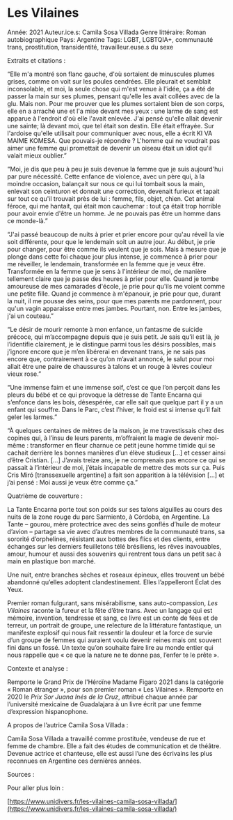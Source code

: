 # Les Vilaines

Année: 2021
Auteur.ice.s: Camila Sosa Villada
Genre littéraire: Roman autobiographique
Pays: Argentine
Tags: LGBT, LGBTQIA+, communauté trans, prostitution, transidentité, travailleur.euse.s du sexe

Extraits et citations :

“Elle m'a montré son flanc gauche, d'où sortaient de minuscules plumes grises, comme on voit sur les poules cendrées. Elle pleurait et semblait inconsolable, et moi, la seule chose qui m'est venue à l'idée, ça a été de passer la main sur ses plumes, pensant qu'elle les avait collées avec de la glu. Mais non. Pour me prouver que les plumes sortaient bien de son corps, elle en a arraché une et l'a mise devant mes yeux : une larme de sang est apparue à l'endroit d'où elle l'avait enlevée. J'ai pensé qu'elle allait devenir une sainte; là devant moi, que tel était son destin. Elle était effrayée. Sur l'ardoise qu'elle utilisait pour communiquer avec nous, elle a écrit KI VA MAIME KOMESA. Que pouvais-je répondre ? L'homme qui ne voudrait pas aimer une femme qui promettait de devenir un oiseau était un idiot qu'il valait mieux oublier.”

“Moi, je dis que peu à peu je suis devenue la femme que je suis aujourd'hui par pure nécessité. Cette enfance de violence, avec un père qui, à la moindre occasion, balançait sur nous ce qui lui tombait sous la main, enlevait son ceinturon et donnait une correction, devenait furieux et tapait sur tout ce qu'il trouvait près de lui : femme, fils, objet, chien. Cet animal féroce, qui me hantait, qui était mon cauchemar : tout ça était trop horrible pour avoir envie d'être un homme. Je ne pouvais pas être un homme dans ce monde-là.”

“J'ai passé beaucoup de nuits à prier et prier encore pour qu'au réveil la vie soit différente, pour que le lendemain soit un autre jour. Au début, je prie pour changer, pour être comme ils veulent que je sois. Mais à mesure que je plonge dans cette foi chaque jour plus intense, je commence à prier pour me réveiller, le lendemain, transformée en la femme que je veux être. Transformée en la femme que je sens à l'intérieur de moi, de manière tellement claire que je passe des heures à prier pour elle. Quand je tombe amoureuse de mes camarades d'école, je prie pour qu'ils me voient comme une petite fille. Quand je commence à m'épanouir, je prie pour que, durant la nuit, il me pousse des seins, pour que mes parents me pardonnent, pour qu'un vagin apparaisse entre mes jambes. Pourtant, non. Entre les jambes, j'ai un couteau.”

“Le désir de mourir remonte à mon enfance, un fantasme de suicide précoce, qui m’accompagne depuis que je suis petit. Je sais qu’il est là, je l’identifie clairement, je le distingue parmi tous les désirs possibles, mais j’ignore encore que je m’en libérerai en devenant trans, je ne sais pas encore que, contrairement à ce qu’on m’avait annoncé, le salut pour moi allait être une paire de chaussures à talons et un rouge à lèvres couleur vieux rose.”

“Une immense faim et une immense soif, c’est ce que l’on perçoit dans les pleurs du bébé et ce qui provoque la détresse de Tante Encarna qui s’enfonce dans les bois, désespérée, car elle sait que quelque part il y a un enfant qui souffre. Dans le Parc, c’est l’hiver, le froid est si intense qu’il fait geler les larmes.”

“À quelques centaines de mètres de la maison, je me travestissais chez des copines qui, à l’insu de leurs parents, m’offraient la magie de devenir moi-même : transformer en fleur charnue ce petit jeune homme timide qui se cachait derrière les bonnes manières d’un élève studieux […] et cesser ainsi d’être Cristian. […] J’avais treize ans, je ne comprenais pas encore ce qui se passait à l’intérieur de moi, j’étais incapable de mettre des mots sur ça. Puis Cris Miró [transsexuelle argentine] a fait son apparition à la télévision […] et j’ai pensé : Moi aussi je veux être comme ça.”

Quatrième de couverture :

La Tante Encarna porte tout son poids sur ses talons aiguilles au cours des nuits de la zone rouge du parc Sarmiento, à Córdoba, en Argentine. La Tante – gourou, mère protectrice avec des seins gonflés d’huile de moteur d’avion – partage sa vie avec d’autres membres de la communauté trans, sa sororité d’orphelines, résistant aux bottes des flics et des clients, entre échanges sur les derniers feuilletons télé brésiliens, les rêves inavouables, amour, humour et aussi des souvenirs qui rentrent tous dans un petit sac à main en plastique bon marché.

Une nuit, entre branches sèches et roseaux épineux, elles trouvent un bébé abandonné qu’elles adoptent clandestinement. Elles l’appelleront Éclat des Yeux.

Premier roman fulgurant, sans misérabilisme, sans auto-compassion, *Les Vilaines* raconte la fureur et la fête d’être trans. Avec un langage qui est mémoire, invention, tendresse et sang, ce livre est un conte de fées et de terreur, un portrait de groupe, une relecture de la littérature fantastique, un manifeste explosif qui nous fait ressentir la douleur et la force de survie d’un groupe de femmes qui auraient voulu devenir reines mais ont souvent fini dans un fossé. Un texte qu’on souhaite faire lire au monde entier qui nous rappelle que « ce que la nature ne te donne pas, l’enfer te le prête ».

Contexte et analyse :

Remporte le Grand Prix de l'Héroïne Madame Figaro 2021 dans la catégorie « Roman étranger », pour son premier roman « Les Vilaines ». Remporte en 2020 le *Prix Sor Juana Inés de la Cruz*, attribué chaque année par l’université mexicaine de Guadalajara à un livre écrit par une femme d’expression hispanophone.

A propos de l’autrice Camila Sosa Villada :

Camila Sosa Villada a travaillé comme prostituée, vendeuse de rue et femme de chambre. Elle a fait des études de communication et de théâtre. Devenue actrice et chanteuse, elle est aussi l’une des écrivains les plus reconnues en Argentine ces dernières années.

Sources :

Pour aller plus loin :

[https://www.unidivers.fr/les-vilaines-camila-sosa-villada/](https://www.unidivers.fr/les-vilaines-camila-sosa-villada/)